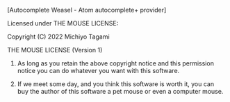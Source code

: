[Autocomplete Weasel - Atom autocomplete+ provider]

Licensed under THE MOUSE LICENSE:

Copyright (C) 2022 Michiyo Tagami

THE MOUSE LICENSE (Version 1)

1. As long as you retain the above copyright notice and this permission notice you can do whatever you want with this software.

2. If we meet some day, and you think this software is worth it, you can buy the author of this software a pet mouse or even a computer mouse.
